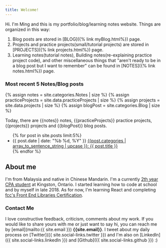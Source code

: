 ```yaml
---
title: Welcome!
---
```


Hi. I'm Ming and this is my portfolio/blog/learning notes website. Things are organized in this way:

1. Blog posts are stored in [BLOG]({% link myBlog.html%}) page.
2. Projects and practice projects(small/tutorial projects) are stored in [PROJECTS]({% link projects.html%}) page.
3. Learning notes(tutorial notes), Building notes(re-explaining practice project code), and other miscellaneous things that "aren't ready to be in a blog post but I want to remember" can be found in [NOTES]({% link notes.html%}) page.

### Most recent 5 Notes/Blog posts

{% assign notes = site.categories.Notes | size %}
{% assign practiceProjects = site.data.practiceProjects | size %}
{% assign projects = site.data.projects | size %}
{% assign blogPost = site.categories.Blog | size %}

Today, there are {{notes}} notes, {{practiceProjects}} practice projects, {{projects}} projects and {{blogPost}} blog posts.

<ul class="index__ul" >
  {% for post in site.posts limit:5%}
    <li class="index__li">
      <span class="index__date">{{ post.date | date: "%b %d, %Y" }}</span>
      <span class="index__name">
        <a href="{{ post.url | relative_url }}" class="index__link">{{post.categories | array_to_sentence_string | upcase }}: {{ post.title }}</a>
      </span>
    </li>
  {% endfor %}
</ul>

## About me

I'm from Malaysia and native in Chinese Mandarin. I'm a currently [2th year CPA student](https://www.stlawrencecollege.ca/programs-and-courses/full-time/programs/a_m/computer-programmer-analyst/kingston/) at Kingston, Ontario. I started learning how to code at school and by myself in late 2018. As for now, I'm learning React and completing [fcc's Front End Libraries Certification](https://www.freecodecamp.org/).

### Contact Me

I love constructive feedback, criticism, comments about my work. If you would like to share yours with me or just want to say hi, you can reach me by [email](mailto:{{ site.email }}) **{{site.email}}**. I tweet about my daily process on [Twitter]({{ site.social-links.twitter }}) and I'm also on [LinkedIn]({{ site.social-links.linkedIn }}) and [Github]({{ site.social-links.github }}) :)

